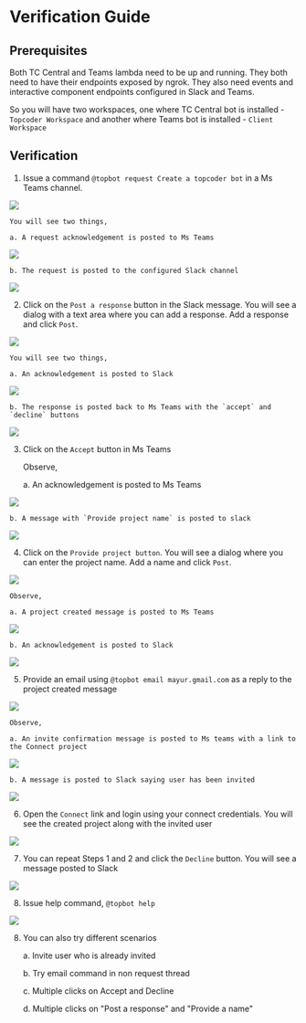 # Verification Guide

## Prerequisites

Both TC Central and Teams lambda need to be up and running. They both need to have their endpoints exposed by ngrok. They also need events and interactive component endpoints configured in Slack and Teams.

So you will have two workspaces, 
one where TC Central bot is installed - `Topcoder Workspace`
and another where Teams bot is installed - `Client Workspace`

## Verification

1. Issue a command `@topbot request Create a topcoder bot` in a Ms Teams channel.

![](images/request.png)

    You will see two things,

    a. A request acknowledgement is posted to Ms Teams

![](images/request_ack.png)

    b. The request is posted to the configured Slack channel

![](images/request_slack.png)

2. Click on the `Post a response` button in the Slack message. You will see a dialog with a text area where you can add a response. Add a response and click `Post`.

![](images/response.png)

    You will see two things,

    a. An acknowledgement is posted to Slack

![](images/response_ack.png)

    b. The response is posted back to Ms Teams with the `accept` and `decline` buttons

![](images/response_teams.png)

3. Click on the `Accept` button in Ms Teams

    Observe,

    a. An acknowledgement is posted to Ms Teams

![](images/accept_ack.png)

    b. A message with `Provide project name` is posted to slack

![](images/provide_name.png)

4. Click on the `Provide project button`. You will see a dialog where you can enter the project name. Add a name and click `Post`.

![](images/provide_name_dialog.png)

    Observe,

    a. A project created message is posted to Ms Teams

![](images/project_created.png)

    b. An acknowledgement is posted to Slack

![](images/project_created_slack.png)

5. Provide an email using `@topbot email mayur.gmail.com` as a reply to the project created message

![](images/provide_email.png)

    Observe,

    a. An invite confirmation message is posted to Ms teams with a link to the Connect project

![](images/email_ack.png)


    b. A message is posted to Slack saying user has been invited

![](images/email_slack.png)

6. Open the `Connect` link and login using your connect credentials. You will see the created project along with the invited user

![](images/connect.png)

7. You can repeat Steps 1 and 2 and click the `Decline` button. You will see a message posted to Slack

![](images/decline.png)

8. Issue help command, `@topbot help`

![](images/help.png)

8. You can also try different scenarios

    a. Invite user who is already invited

    b. Try email command in non request thread

    c. Multiple clicks on Accept and Decline

    d. Multiple clicks on "Post a response" and "Provide a name"